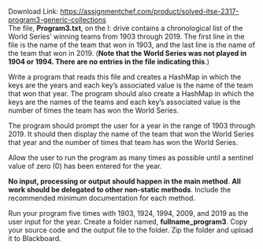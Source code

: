 Download Link: https://assignmentchef.com/product/solved-itse-2317-program3-generic-collections
<br>
The file, <strong>Program3.txt</strong>, on the I: drive contains a chronological list of the World Series’ winning teams from 1903 through 2019. The first line in the file is the name of the team that won in 1903, and the last line is the name of the team that won in 2019. (<strong>Note that the World Series was not played in 1904 or 1994. There are no entries in the file indicating this</strong>.)

Write a program that reads this file and creates a HashMap in which the keys are the years and each key’s associated value is the name of the team that won that year. The program should also create a HashMap in which the keys are the names of the teams and each key’s associated value is the number of times the team has won the World Series.

The program should prompt the user for a year in the range of 1903 through 2019. It should then display the name of the team that won the World Series that year and the number of times that team has won the World Series.

Allow the user to run the program as many times as possible until a sentinel value of zero (0) has been entered for the year.

<strong>No input, processing or output should happen in the main method</strong>.  <strong>All work should be delegated to other non-static methods</strong>. Include the recommended minimum documentation for each method.

Run your program five times with 1903, 1924, 1994, 2009, and 2019 as the user input for the year. <strong> </strong>Create a folder named, <strong>fullname_program3</strong>.  Copy your source code and the output file to the folder.  Zip the folder and upload it to Blackboard.


